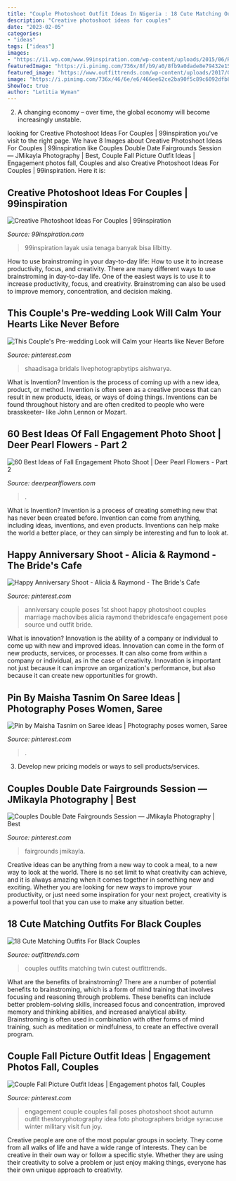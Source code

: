 ```yaml
---
title: "Couple Photoshoot Outfit Ideas In Nigeria : 18 Cute Matching Outfits For Black Couples"
description: "Creative photoshoot ideas for couples"
date: "2023-02-05"
categories:
- "ideas"
tags: ["ideas"]
images:
- "https://i1.wp.com/www.99inspiration.com/wp-content/uploads/2015/06/Romantic-photoshoot-for-couples.jpg?fit=1200%2C960&amp;ssl=1"
featuredImage: "https://i.pinimg.com/736x/8f/b9/a0/8fb9a0dade8e79432e15a2a3a56be51a--fall-couples-photography-photography-poses.jpg"
featured_image: "https://www.outfittrends.com/wp-content/uploads/2017/07/twin-up-1.jpg"
image: "https://i.pinimg.com/736x/46/6e/e6/466ee62ce2ba90f5c89c6092dfb89fc0.jpg"
ShowToc: true
author: "Letitia Wyman"
---
```



2. A changing economy – over time, the global economy will become increasingly unstable.

	

		
looking for Creative Photoshoot Ideas For Couples | 99inspiration you've visit to the right page. We have 8 Images about Creative Photoshoot Ideas For Couples | 99inspiration like Couples Double Date Fairgrounds Session — JMikayla Photography | Best, Couple Fall Picture Outfit Ideas | Engagement photos fall, Couples and also Creative Photoshoot Ideas For Couples | 99inspiration. Here it is:
		
    
## Creative Photoshoot Ideas For Couples | 99inspiration

<img loading=lazy src="https://i1.wp.com/www.99inspiration.com/wp-content/uploads/2015/06/Romantic-photoshoot-for-couples.jpg?fit=1200%2C960&amp;ssl=1" onerror="this.onerror=null;this.src='https://tse3.mm.bing.net/th?id=OIP.07EFszOJfmppjeinf7tslAHaF7&amp;pid=15.1';" alt="Creative Photoshoot Ideas For Couples | 99inspiration">

_Source: 99inspiration.com_

>99inspiration layak usia tenaga banyak bisa lilbitty. 

	

How to use brainstroming in your day-to-day life: How to use it to increase productivity, focus, and creativity.
There are many different ways to use brainstroming in day-to-day life. One of the easiest ways is to use it to increase productivity, focus, and creativity. Brainstroming can also be used to improve memory, concentration, and decision making.

    
## This Couple&#039;s Pre-wedding Look Will Calm Your Hearts Like Never Before

<img loading=lazy src="https://i.pinimg.com/originals/bf/d8/b3/bfd8b305d4bd311962d45ee07bb96c19.jpg" onerror="this.onerror=null;this.src='https://tse2.mm.bing.net/th?id=OIP.i3PGilq5y5WlroCtFkkmkAHaLH&amp;pid=15.1';" alt="This Couple&#039;s Pre-wedding Look will Calm your Hearts like Never Before">

_Source: pinterest.com_

>shaadisaga bridals livephotograpbytips aishwarya. 

	

What is Invention?
Invention is the process of coming up with a new idea, product, or method. Invention is often seen as a creative process that can result in new products, ideas, or ways of doing things. Inventions can be found throughout history and are often credited to people who were brasskeeter- like John Lennon or Mozart.

    
## 60 Best Ideas Of Fall Engagement Photo Shoot | Deer Pearl Flowers - Part 2

<img loading=lazy src="https://www.deerpearlflowers.com/wp-content/uploads/2016/08/Fall-Engagement-Photo-Shoot-and-Poses-Ideas-26.jpg" onerror="this.onerror=null;this.src='https://tse3.mm.bing.net/th?id=OIP.uPkNX9GFOextH_Momu0TKwHaLH&amp;pid=15.1';" alt="60 Best Ideas of Fall Engagement Photo Shoot | Deer Pearl Flowers - Part 2">

_Source: deerpearlflowers.com_

>. 

	

What is Invention?
Invention is a process of creating something new that has never been created before. Invention can come from anything, including ideas, inventions, and even products. Inventions can help make the world a better place, or they can simply be interesting and fun to look at.

    
## Happy Anniversary Shoot - Alicia &amp; Raymond - The Bride&#039;s Cafe

<img loading=lazy src="https://i.pinimg.com/originals/f9/75/fb/f975fb99b0d967e859aef7d6a19b031e.jpg" onerror="this.onerror=null;this.src='https://tse2.mm.bing.net/th?id=OIP.Y_INsAjHJHe4WKFFl7uQGQAAAA&amp;pid=15.1';" alt="Happy Anniversary Shoot - Alicia &amp; Raymond - The Bride&#039;s Cafe">

_Source: pinterest.com_

>anniversary couple poses 1st shoot happy photoshoot couples marriage machovibes alicia raymond thebridescafe engagement pose source und outfit bride. 

	

What is innovation?
Innovation is the ability of a company or individual to come up with new and improved ideas. Innovation can come in the form of new products, services, or processes. It can also come from within a company or individual, as in the case of creativity. Innovation is important not just because it can improve an organization's performance, but also because it can create new opportunities for growth.

    
## Pin By Maisha Tasnim On Saree Ideas | Photography Poses Women, Saree

<img loading=lazy src="https://i.pinimg.com/originals/41/fa/46/41fa46b6ff0b46f62511dd88804d2d2d.jpg" onerror="this.onerror=null;this.src='https://tse4.mm.bing.net/th?id=OIP.DSFDrzFHv3Ww5paDzVg7KAHaLH&amp;pid=15.1';" alt="Pin by Maisha Tasnim on Saree ideas | Photography poses women, Saree">

_Source: pinterest.com_

>. 

	

3. Develop new pricing models or ways to sell products/services.

    
## Couples Double Date Fairgrounds Session — JMikayla Photography | Best

<img loading=lazy src="https://i.pinimg.com/736x/46/6e/e6/466ee62ce2ba90f5c89c6092dfb89fc0.jpg" onerror="this.onerror=null;this.src='https://tse3.mm.bing.net/th?id=OIP.8NrrJEfKLX-480Qj2QMPPgHaLO&amp;pid=15.1';" alt="Couples Double Date Fairgrounds Session — JMikayla Photography | Best">

_Source: pinterest.com_

>fairgrounds jmikayla. 

	

Creative ideas can be anything from a new way to cook a meal, to a new way to look at the world. There is no set limit to what creativity can achieve, and it is always amazing when it comes together in something new and exciting. Whether you are looking for new ways to improve your productivity, or just need some inspiration for your next project, creativity is a powerful tool that you can use to make any situation better.

    
## 18 Cute Matching Outfits For Black Couples

<img loading=lazy src="https://www.outfittrends.com/wp-content/uploads/2017/07/twin-up-1.jpg" onerror="this.onerror=null;this.src='https://tse1.mm.bing.net/th?id=OIP.2aj8T7dVosZp_xooX8xZAwHaP7&amp;pid=15.1';" alt="18 Cute Matching Outfits For Black Couples">

_Source: outfittrends.com_

>couples outfits matching twin cutest outfittrends. 

	

What are the benefits of brainstroming?
There are a number of potential benefits to brainstroming, which is a form of mind training that involves focusing and reasoning through problems. These benefits can include better problem-solving skills, increased focus and concentration, improved memory and thinking abilities, and increased analytical ability. Brainstroming is often used in combination with other forms of mind training, such as meditation or mindfulness, to create an effective overall program.

    
## Couple Fall Picture Outfit Ideas | Engagement Photos Fall, Couples

<img loading=lazy src="https://i.pinimg.com/736x/8f/b9/a0/8fb9a0dade8e79432e15a2a3a56be51a--fall-couples-photography-photography-poses.jpg" onerror="this.onerror=null;this.src='https://tse1.mm.bing.net/th?id=OIP.6enD7Zju-0RZoMCOejKAxAHaKX&amp;pid=15.1';" alt="Couple Fall Picture Outfit Ideas | Engagement photos fall, Couples">

_Source: pinterest.com_

>engagement couple couples fall poses photoshoot shoot autumn outfit thestoryphotography idea foto photographers bridge syracuse winter military visit fun joy. 

	

Creative people are one of the most popular groups in society. They come from all walks of life and have a wide range of interests. They can be creative in their own way or follow a specific style. Whether they are using their creativity to solve a problem or just enjoy making things, everyone has their own unique approach to creativity.


